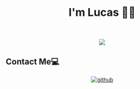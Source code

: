 
<div align="center">
</div>  
  

# <div align="center">I'm Lucas 👨‍💻</div>  

<br/>  
  
<br/>  

<div align="center">
  <a align="center" href="https://github.com/lucas-perata">
  <img align="center" src="https://github-readme-stats.vercel.app/api/top-langs?username=lucas-perata&layout=donut&langs_count=8&hide=css,html" />
</a>
</div>

  ## Contact Me💻

<div align="center">
<a href="https://github.com/lucas-perata" target="_blank">
<img src=https://img.shields.io/badge/github-%2324292e.svg?&style=for-the-badge&logo=github&logoColor=white alt=github style="margin-bottom: 5px;" />
</a>
</div>

</div>  
  
